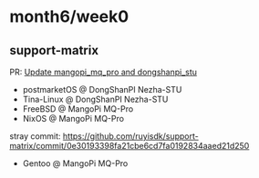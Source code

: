 # month6/week0
## support-matrix

PR: [Update mangopi_mq_pro and dongshanpi_stu](https://github.com/ruyisdk/support-matrix/pull/197)

- postmarketOS @ DongShanPI Nezha-STU
- Tina-Linux @ DongShanPI Nezha-STU
- FreeBSD @ MangoPi MQ-Pro
- NixOS @ MangoPi MQ-Pro

stray commit: https://github.com/ruyisdk/support-matrix/commit/0e30193398fa21cbe6cd7fa0192834aaed21d250
- Gentoo @ MangoPi MQ-Pro